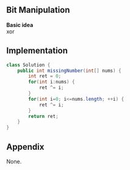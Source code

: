**Bit Manipulation**  
---
**Basic idea**  
xor

Implementation
---
```java
class Solution {
    public int missingNumber(int[] nums) {
        int ret = 0;
        for(int i:nums) {
            ret ^= i;
        }
        for(int i=0; i<=nums.length; ++i) {
            ret ^= i;
        }
        return ret;
    }
}
```
**Appendix**
---
None.